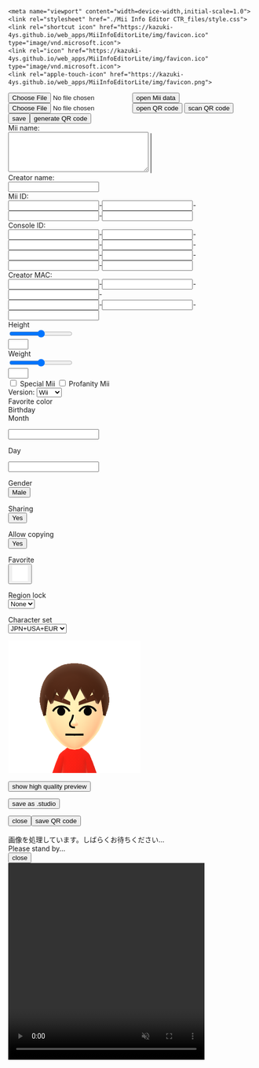 <!DOCTYPE html>
<!-- saved from url=(0055)https://kazuki-4ys.github.io/web_apps/MiiInfoEditorCTR/ -->
<html><head><meta http-equiv="Content-Type" content="text/html; charset=UTF-8">
    <title>Mii Info Editor CTR</title>
    
    <meta name="viewport" content="width=device-width,initial-scale=1.0">
    <link rel="stylesheet" href="./Mii Info Editor CTR_files/style.css">
    <link rel="shortcut icon" href="https://kazuki-4ys.github.io/web_apps/MiiInfoEditorLite/img/favicon.ico" type="image/vnd.microsoft.icon">
    <link rel="icon" href="https://kazuki-4ys.github.io/web_apps/MiiInfoEditorLite/img/favicon.ico" type="image/vnd.microsoft.icon">
    <link rel="apple-touch-icon" href="https://kazuki-4ys.github.io/web_apps/MiiInfoEditorLite/img/favicon.png">
</head>

<body>
    <div id="mainForm">
    <input type="file" id="open" accept=".3dsmii,.miigx,.MII,.mae,.rkg"><button id="openBtn">open Mii data</button>
    <input type="file" id="QrRead" accept="image/jpeg,image/png,image/bmp,image/gif"><button id="QrReadBtn">open QR code</button>
    <button id="qrCameraBtn">scan QR code</button><br>
    <button id="save">save</button><button id="QrGen">generate QR code</button>
    <div id="form">
    <div id="main">
        <div class="nameForm">
            <div id="mn">Mii name:</div><div id="mnt"><textarea id="miiName" name="miiName" rows="5" cols="33"></textarea>
<select name="miiName" size="5"></select></div>
            <div id="cn">Creator name:</div><div id="cnt"><input id="creatorName" maxlength="10"></div>
        </div>
        <div class="idForm">
            <div id="mi">Mii ID:</div><div id="mit"><input class="idTextArea" id="m0" maxlength="2">-<input class="idTextArea" id="m1" maxlength="2">-<input class="idTextArea" id="m2" maxlength="2">-<input class="idTextArea" id="m3" maxlength="2"></div>
            <div id="ci">Console ID:</div><div id="cit0"><input class="idTextArea" id="c0" maxlength="2">-<input class="idTextArea" id="c1" maxlength="2">-<input class="idTextArea" id="c2" maxlength="2">-<input class="idTextArea" id="c3" maxlength="2">-</div>
            <div id="cit1"><input class="idTextArea" id="c4" maxlength="2">-<input class="idTextArea" id="c5" maxlength="2">-<input class="idTextArea" id="c6" maxlength="2">-<input class="idTextArea" id="c7" maxlength="2"></div>
            <div id="maci">Creator MAC:</div><div id="macit0"><input class="idTextArea" id="mac0" maxlength="2">-<input class="idTextArea" id="mac1" maxlength="2">-<input class="idTextArea" id="mac2" maxlength="2">-</div>
            <div id="macit1"><input class="idTextArea" id="mac3" maxlength="2">-<input class="idTextArea" id="mac4" maxlength="2">-<input class="idTextArea" id="mac5" maxlength="2"></div>
        </div>
        <div class="sliderForm">
            <div id="h">Height</div><div id="hs"><input type="range" value="64" min="0" max="127" step="1" id="height"></div><div id="ht"><input maxlength="3" size="2" id="heightNum"></div>
            <div id="w">Weight</div><div id="ws"><input type="range" value="64" min="0" max="127" step="1" id="weight"></div><div id="wt"><input maxlength="3" size="2" id="weightNum"></div>
        </div>
        <div class="checkboxForm">
            <input type="checkbox" id="specialMii">
            <label for="specialMii">Special Mii</label>
            <input type="checkbox" id="profanityMii">
            <label for="profanityMii">Profanity Mii</label>
        </div>
        <div class="versionForm">
            Version:
            <select id="version">
                <option value="1">Wii</option>
                <option value="2">DSi</option>
                <option value="3">3DS</option>
                <option value="4">WiiU</option>
            </select>
        </div>
        Favorite color
        <div class="colorForm">
            <div id="colorButton0" class="selectColor"></div>
            <div id="colorButton1" class="notSelectColor"></div>
            <div id="colorButton2" class="notSelectColor"></div>
            <div id="colorButton3" class="notSelectColor"></div>
            <div id="colorButton4" class="notSelectColor"></div>
            <div id="colorButton5" class="notSelectColor"></div>
        </div>
        <div class="colorForm">
            <div id="colorButton6" class="notSelectColor"></div>
            <div id="colorButton7" class="notSelectColor"></div>
            <div id="colorButton8" class="notSelectColor"></div>
            <div id="colorButton9" class="notSelectColor"></div>
            <div id="colorButton10" class="notSelectColor"></div>
            <div id="colorButton11" class="notSelectColor"></div>
        </div>
    </div>
    <div class="sub">
        Birthday
        <div class="birthForm">
            <div>
                Month
                <p><input id="month" maxlength="2"></p>
            </div>
            <div>
                Day
                <p><input id="day" maxlength="2"></p>
            </div>
        </div>
        <p>Gender
        <br><button id="gender">Male</button></p>
        <p>Sharing
        <br><button id="sharing">Yes</button></p>
        <p>Allow copying
        <br><button id="allowCopying">Yes</button></p>
        <p>Favorite
        <br><button id="favorite"><img src="./Mii Info Editor CTR_files/none.png"></button></p>
        <p>Region lock
        <br><select id="regionLock">
            <option value="0">None</option>
            <option value="1">JPN</option>
            <option value="2">USA</option>
            <option value="3">EUR</option>
        </select></p>
        <p>Character set
        <br><select id="characterSet">
            <option value="0">JPN+USA+EUR</option>
            <option value="1">CHN</option>
            <option value="2">KOR</option>
            <option value="3">TWN</option>
        </select></p>
    </div>
    <div class="miiPreviewForm">
        <img id="miiPreview" src="./Mii Info Editor CTR_files/image.png">
        <p><button id="saveImage">show high quality preview</button></p>
        <p><button id="saveAsStudio">save as .studio</button></p>
    </div>
    </div>
    </div>
    <div id="qrForm">
        <div>
            <button id="QrClose">close</button><button id="QrSave">save QR code</button>
        </div>
        <img id="qrCode">
    </div>
    <div id="qrReadWait">
        画像を処理しています。しばらくお待ちください...<br>
        Please stand by...
    </div>
    <div id="qrCamera">
        <div>
            <button id="qrCameraClose">close</button>
        </div>
        <video id="camera" width="400" height="400" muted=""></video>
    </div>
<script src="./Mii Info Editor CTR_files/utils.js.ダウンロード"></script>
<script src="./Mii Info Editor CTR_files/asmcrypto.all.es5.js.ダウンロード"></script>
<script src="./Mii Info Editor CTR_files/jsQR.min.js.ダウンロード"></script>
<script src="./Mii Info Editor CTR_files/qrcodegen.js.ダウンロード"></script>
<script src="./Mii Info Editor CTR_files/encode.js.ダウンロード"></script>
<script src="./Mii Info Editor CTR_files/mii.js.ダウンロード"></script>
<script src="./Mii Info Editor CTR_files/script.js.ダウンロード"></script>

</body></html>
